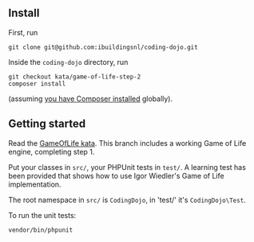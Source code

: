 ## Install

First, run

    git clone git@github.com:ibuildingsnl/coding-dojo.git

Inside the `coding-dojo` directory, run

    git checkout kata/game-of-life-step-2
    composer install

(assuming [you have Composer installed](https://getcomposer.org/download/) globally).

## Getting started

Read the [GameOfLife kata](kata/GameOfLife.md). This branch includes a working Game of Life engine, completing step 1.

Put your classes in `src/`, your PHPUnit tests in `test/`. A learning test has been provided that shows how to use Igor
Wiedler's Game of Life implementation.

The root namespace in `src/` is `CodingDojo`, in 'test/' it's `CodingDojo\Test`.

To run the unit tests:

    vendor/bin/phpunit

